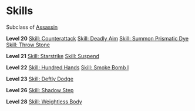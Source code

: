 <!-- TITLE: Ninja -->
<!-- SUBTITLE: As swift as the night and silent as a shadow, Ninjas are stealthy fighters, trained in the ancient combat art of Ninjutsu.  Accomplished fighters in their own rights, Ninjas can hold their own on the battlefield, but excel at the darker arts of subterfuge, assassination and sabotage. -->

# Skills
Subclass of [Assassin](assassin)

**Level 20**
[Skill: Counterattack](counterattack)
[Skill: Deadly Aim](deadly-aim)
[Skill: Summon Prismatic Dye](summon-prismatic-dye)
[Skill: Throw Stone](throw-stone)

**Level 21**
[Skill: Starstrike](starstrike)
[Skill: Suspend](suspend)

**Level 22**
[Skill: Hundred Hands](hundred-hands)
[Skill: Smoke Bomb I](smoke-bomb-i)

**Level 23**
[Skill: Deftly Dodge](deftly-dodge)

**Level 26**
[Skill: Shadow Step](shadow-step)

**Level 28**
[Skill: Weightless Body](weightless-body)
